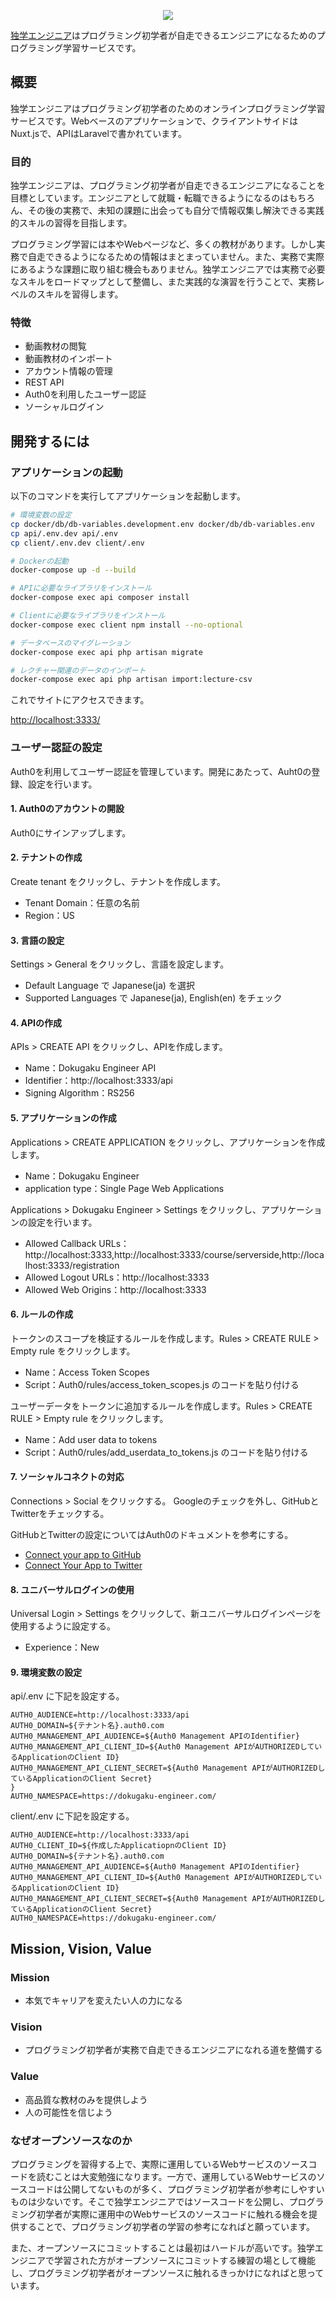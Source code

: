 <p align="center"><img src="https://raw.githubusercontent.com/dokugaku-engineer/dokugaku-engineer/images/logo.png"></p>

[独学エンジニア](https://dokugaku-engineer.com/)はプログラミング初学者が自走できるエンジニアになるためのプログラミング学習サービスです。

## 概要

独学エンジニアはプログラミング初学者のためのオンラインプログラミング学習サービスです。Webベースのアプリケーションで、クライアントサイドはNuxt.jsで、APIはLaravelで書かれています。

### 目的

独学エンジニアは、プログラミング初学者が自走できるエンジニアになることを目標としています。エンジニアとして就職・転職できるようになるのはもちろん、その後の実務で、未知の課題に出会っても自分で情報収集し解決できる実践的スキルの習得を目指します。

プログラミング学習には本やWebページなど、多くの教材があります。しかし実務で自走できるようになるための情報はまとまっていません。また、実務で実際にあるような課題に取り組む機会もありません。独学エンジニアでは実務で必要なスキルをロードマップとして整備し、また実践的な演習を行うことで、実務レベルのスキルを習得します。

### 特徴

* 動画教材の閲覧
* 動画教材のインポート
* アカウント情報の管理
* REST API
* Auth0を利用したユーザー認証
* ソーシャルログイン

## 開発するには

### アプリケーションの起動

以下のコマンドを実行してアプリケーションを起動します。

```bash
# 環境変数の設定
cp docker/db/db-variables.development.env docker/db/db-variables.env
cp api/.env.dev api/.env
cp client/.env.dev client/.env

# Dockerの起動
docker-compose up -d --build

# APIに必要なライブラリをインストール
docker-compose exec api composer install

# Clientに必要なライブラリをインストール
docker-compose exec client npm install --no-optional

# データベースのマイグレーション
docker-compose exec api php artisan migrate

# レクチャー関連のデータのインポート
docker-compose exec api php artisan import:lecture-csv
```

これでサイトにアクセスできます。

[http://localhost:3333/](http://localhost:3333/)

### ユーザー認証の設定

Auth0を利用してユーザー認証を管理しています。開発にあたって、Auht0の登録、設定を行います。

#### 1. Auth0のアカウントの開設

Auth0にサインアップします。

#### 2. テナントの作成

Create tenant をクリックし、テナントを作成します。

* Tenant Domain：任意の名前
* Region：US

#### 3. 言語の設定

Settings > General をクリックし、言語を設定します。

* Default Language で Japanese(ja) を選択
* Supported Languages で Japanese(ja), English(en) をチェック

#### 4. APIの作成

APIs > CREATE API をクリックし、APIを作成します。

* Name：Dokugaku Engineer API
* Identifier：http://localhost:3333/api
* Signing Algorithm：RS256

#### 5. アプリケーションの作成

Applications > CREATE APPLICATION をクリックし、アプリケーションを作成します。

* Name：Dokugaku Engineer
* application type：Single Page Web Applications

Applications > Dokugaku Engineer > Settings をクリックし、アプリケーションの設定を行います。

* Allowed Callback URLs：http://localhost:3333,http://localhost:3333/course/serverside,http://localhost:3333/registration
* Allowed Logout URLs：http://localhost:3333
* Allowed Web Origins：http://localhost:3333

#### 6. ルールの作成

トークンのスコープを検証するルールを作成します。Rules > CREATE RULE > Empty rule をクリックします。

* Name：Access Token Scopes
* Script：Auth0/rules/access_token_scopes.js のコードを貼り付ける

ユーザーデータをトークンに追加するルールを作成します。Rules > CREATE RULE > Empty rule をクリックします。

* Name：Add user data to tokens
* Script：Auth0/rules/add_userdata_to_tokens.js のコードを貼り付ける

#### 7. ソーシャルコネクトの対応

Connections > Social をクリックする。
Googleのチェックを外し、GitHubとTwitterをチェックする。

GitHubとTwitterの設定についてはAuth0のドキュメントを参考にする。

* [Connect your app to GitHub](https://auth0.com/docs/connections/social/github)
* [Connect Your App to Twitter](https://auth0.com/docs/connections/social/twitter)

#### 8. ユニバーサルログインの使用

Universal Login > Settings をクリックして、新ユニバーサルログインページを使用するように設定する。

* Experience：New

#### 9. 環境変数の設定

api/.env に下記を設定する。

```api/.env
AUTH0_AUDIENCE=http://localhost:3333/api
AUTH0_DOMAIN=${テナント名}.auth0.com
AUTH0_MANAGEMENT_API_AUDIENCE=${Auth0 Management APIのIdentifier}
AUTH0_MANAGEMENT_API_CLIENT_ID=${Auth0 Management APIがAUTHORIZEDしているApplicationのClient ID}
AUTH0_MANAGEMENT_API_CLIENT_SECRET=${Auth0 Management APIがAUTHORIZEDしているApplicationのClient Secret}
}
AUTH0_NAMESPACE=https://dokugaku-engineer.com/
```

client/.env に下記を設定する。

```client/.env
AUTH0_AUDIENCE=http://localhost:3333/api
AUTH0_CLIENT_ID=${作成したApplicatiopnのClient ID}
AUTH0_DOMAIN=${テナント名}.auth0.com
AUTH0_MANAGEMENT_API_AUDIENCE=${Auth0 Management APIのIdentifier}
AUTH0_MANAGEMENT_API_CLIENT_ID=${Auth0 Management APIがAUTHORIZEDしているApplicationのClient ID}
AUTH0_MANAGEMENT_API_CLIENT_SECRET=${Auth0 Management APIがAUTHORIZEDしているApplicationのClient Secret}
AUTH0_NAMESPACE=https://dokugaku-engineer.com/
```

## Mission, Vision, Value

### Mission

* 本気でキャリアを変えたい人の力になる

### Vision

* プログラミング初学者が実務で自走できるエンジニアになれる道を整備する

### Value

* 高品質な教材のみを提供しよう
* 人の可能性を信じよう

### なぜオープンソースなのか

プログラミングを習得する上で、実際に運用しているWebサービスのソースコードを読むことは大変勉強になります。一方で、運用しているWebサービスのソースコードは公開してないものが多く、プログラミング初学者が参考にしやすいものは少ないです。そこで独学エンジニアではソースコードを公開し、プログラミング初学者が実際に運用中のWebサービスのソースコードに触れる機会を提供することで、プログラミング初学者の学習の参考になればと願っています。

また、オープンソースにコミットすることは最初はハードルが高いです。独学エンジニアで学習された方がオープンソースにコミットする練習の場として機能し、プログラミング初学者がオープンソースに触れるきっかけになればと思っています。
